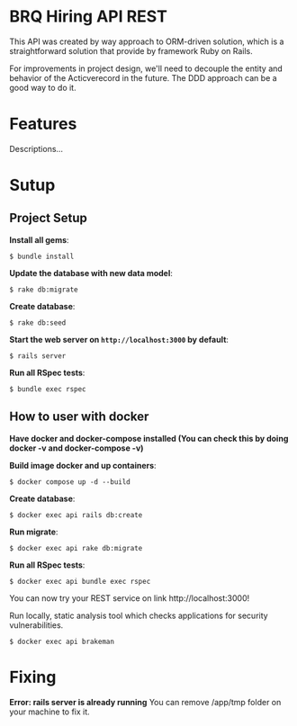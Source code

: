 BRQ Hiring API REST
===

This API was created by way approach to ORM-driven solution, which is a straightforward solution that provide by framework Ruby on Rails.

For improvements in project design, we'll need to decouple the entity and behavior of the Acticverecord in the future. The DDD approach can be a good way to do it.

# Features

Descriptions...

# Sutup
## Project Setup

**Install all gems**:

```console
$ bundle install
```

**Update the database with new data model**:

```console
$ rake db:migrate
```

**Create database**:

```console
$ rake db:seed
```

**Start the web server on `http://localhost:3000` by default**:

```console
$ rails server
```

**Run all RSpec tests**:

```console
$ bundle exec rspec
```

## How to user with docker

**Have docker and docker-compose installed (You can check this by doing docker -v and docker-compose -v)**

**Build image docker and up containers**:
  
```console
$ docker compose up -d --build
```

**Create database**:

```console
$ docker exec api rails db:create
```

**Run migrate**:
```console
$ docker exec api rake db:migrate
```

**Run all RSpec tests**:

```console
$ docker exec api bundle exec rspec
```

You can now try your REST service on link http://localhost:3000!

Run locally, static analysis tool which checks applications for security vulnerabilities.

```console
$ docker exec api brakeman
```

# Fixing

**Error: rails server is already running**
You can remove /app/tmp folder on your machine to fix it.

